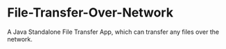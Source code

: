 # File-Transfer-Over-Network
A Java Standalone File Transfer App, which can transfer any files over the network.
